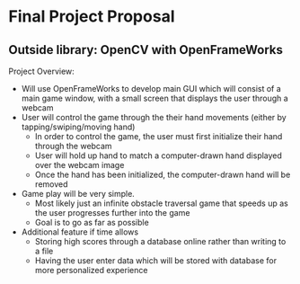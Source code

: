# Final Project Proposal
## Outside library: OpenCV with OpenFrameWorks

Project Overview:
+ Will use OpenFrameWorks to develop main GUI which will consist of a main game window, with a small screen that displays the user through a webcam
+ User will control the game through the their hand movements (either by tapping/swiping/moving hand)
  * In order to control the game, the user must first initialize their hand through the webcam
  * User will hold up hand to match a computer-drawn hand displayed over the webcam image
  * Once the hand has been initialized, the computer-drawn hand will be removed
+ Game play will be very simple.
  * Most likely just an infinite obstacle traversal game that speeds up as the user progresses further into the game
  * Goal is to go as far as possible
+ Additional feature if time allows
  * Storing high scores through a database online rather than writing to a file
  * Having the user enter data which will be stored with database for more personalized experience
